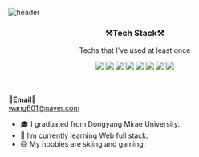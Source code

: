![header](https://capsule-render.vercel.app/api?type=rounded&color=gradient&height=200&section=footer&text=Hello!!&fontSize=100)

<h3 align="center">⚒️Tech Stack⚒️</h3>

<p align="center"> Techs that I've used at least once </p>

<p align="center">
<img src="https://img.shields.io/badge/C-a8b8cc?style=flat-square&logo=C&logoColor=white"/>
<img src="https://img.shields.io/badge/Java-3e606e?style=flat-square&logo=Java&logoColor=white"/>
<img src="https://img.shields.io/badge/Python-3766AB?style=flat-square&logo=Python&logoColor=white"/> 
<img src="https://img.shields.io/badge/JavaScript-ffb13b?style=flat-square&logo=JavaScript&logoColor=white"/>
<img src="https://img.shields.io/badge/HTML5-e5ba1f?style=flat-square&logo=HTML5&logoColor=white"/>
<img src="https://img.shields.io/badge/JQuery-13b38a?style=flat-square&logo=JQuery&logoColor=white"/>
<img src="https://img.shields.io/badge/SpringBoot-6cb33f?style=flat-square&logo=SpringBoot&logoColor=white"/>
<img src="https://img.shields.io/badge/Oracle-db3552?style=flat-square&logo=Oracle&logoColor=white"/>

<br><br>
<Strong>📧Email📧</Strong><br>wang601@naver.com<br>
</p>


- 🎓 I graduated from Dongyang Mirae University.
- 🌱 I’m currently learning Web full stack.
- 😄 My hobbies are skiing and gaming.

